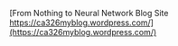 [From Nothing to Neural Network Blog Site https://ca326myblog.wordpress.com/](https://ca326myblog.wordpress.com/)
